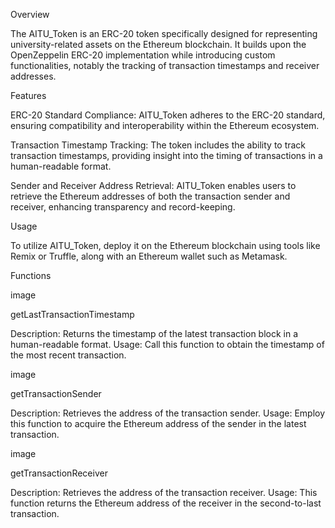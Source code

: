 Overview

The AITU_Token is an ERC-20 token specifically designed for representing university-related assets on the Ethereum blockchain. It builds upon the OpenZeppelin ERC-20 implementation while introducing custom functionalities, notably the tracking of transaction timestamps and receiver addresses.

Features

ERC-20 Standard Compliance: AITU_Token adheres to the ERC-20 standard, ensuring compatibility and interoperability within the Ethereum ecosystem.

Transaction Timestamp Tracking: The token includes the ability to track transaction timestamps, providing insight into the timing of transactions in a human-readable format.

Sender and Receiver Address Retrieval: AITU_Token enables users to retrieve the Ethereum addresses of both the transaction sender and receiver, enhancing transparency and record-keeping.

Usage

To utilize AITU_Token, deploy it on the Ethereum blockchain using tools like Remix or Truffle, along with an Ethereum wallet such as Metamask.

Functions

image

getLastTransactionTimestamp

Description: Returns the timestamp of the latest transaction block in a human-readable format. Usage: Call this function to obtain the timestamp of the most recent transaction.

image

getTransactionSender

Description: Retrieves the address of the transaction sender. Usage: Employ this function to acquire the Ethereum address of the sender in the latest transaction.

image

getTransactionReceiver

Description: Retrieves the address of the transaction receiver. Usage: This function returns the Ethereum address of the receiver in the second-to-last transaction.
